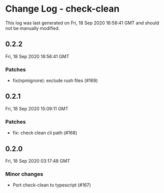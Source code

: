 # Change Log - check-clean

This log was last generated on Fri, 18 Sep 2020 16:56:41 GMT and should not be manually modified.

## 0.2.2
Fri, 18 Sep 2020 16:56:41 GMT

### Patches

- fix(npmignore): exclude rush files (#169)

## 0.2.1
Fri, 18 Sep 2020 15:09:11 GMT

### Patches

- fix: check clean cli path (#168)

## 0.2.0
Fri, 18 Sep 2020 03:17:48 GMT

### Minor changes

- Port check-clean to typescript (#167)

